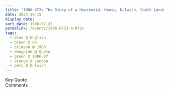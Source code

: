 ```yaml
---
title: "1986-072x The Story of a Housemaid, House, Dulwich, South London, UK"
date: 2023-10-15
display_date: 
sort_date: 1986-07-23
permalink: /events/1986-0723-b-072x
tags:
  - blue @ English
  - brown @ UK
  - crimson @ 1986
  - deeppink @ Quote
  - green @ 1986-07
  - orange @ London
  - peru @ Dulwich
---
```


<wave-list>
  <list-title color="green" width="75">Key Quote</list-title>
  <list-item color="BlanchedAlmond"  width="200"></list-item>
  <list-item color="Lavender"></list-item>
  <list-item color="BlanchedAlmond"></list-item>
</wave-list>

<br>

<wave-list>
  <list-title color="green" width="75">Comments</list-title>
  <list-item color="BlanchedAlmond"  width="200"></list-item>
  <list-item color="Lavender"></list-item>
  <list-item color="BlanchedAlmond"></list-item>
</wave-list>